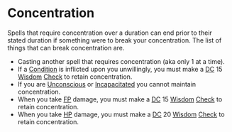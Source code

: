 # Concentration

Spells that require concentration over a duration can end prior to their stated duration if something were to break your concentration. The list of things that can break concentration are.

- Casting another spell that requires concentration (aka only 1 at a time).
- If a [Condition](../Conditions/!Conditions.md) is inflicted upon you unwillingly, you must make a [DC](../Game%20Procedures/DC.md) 15 [Wisdom](../Player%20Characters/Chosen%20Statistics/Wisdom.md) [Check](../Game%20Procedures/Check.md) to retain concentration.
- If you are [Unconscious](../Conditions/Unconscious.md) or [Incapacitated](../Conditions/Incapacitated.md) you cannot maintain concentration.
- When you take [FP](../Player%20Characters/Derived%20Statistics/Fatigue%20Points.md) damage, you must make a [DC](../Game%20Procedures/DC.md) 15 [Wisdom](../Player%20Characters/Chosen%20Statistics/Wisdom.md) [Check](../Game%20Procedures/Check.md) to retain concentration.
- When you take [HP](../Player%20Characters/Derived%20Statistics/Health%20Points.md) damage, you must make a [DC](../Game%20Procedures/DC.md) 20 [Wisdom](../Player%20Characters/Chosen%20Statistics/Wisdom.md) [Check](../Game%20Procedures/Check.md) to retain concentration.